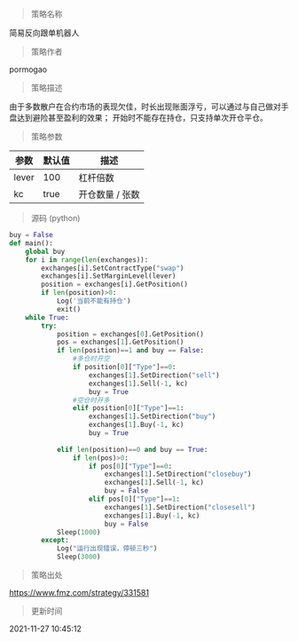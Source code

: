 
> 策略名称

简易反向跟单机器人

> 策略作者

pormogao

> 策略描述

由于多数散户在合约市场的表现欠佳，时长出现账面浮亏，可以通过与自己做对手盘达到避险甚至盈利的效果；
开始时不能存在持仓，只支持单次开仓平仓。

> 策略参数



|参数|默认值|描述|
|----|----|----|
|lever|100|杠杆倍数|
|kc|true|开仓数量 / 张数|


> 源码 (python)

``` python
buy = False
def main():
    global buy
    for i in range(len(exchanges)):
        exchanges[i].SetContractType("swap")
        exchanges[i].SetMarginLevel(lever)
        position = exchanges[i].GetPosition()
        if len(position)>0:
            Log('当前不能有持仓')
            exit()
    while True:
        try:
            position = exchanges[0].GetPosition()
            pos = exchanges[1].GetPosition()
            if len(position)==1 and buy == False:
                #多仓时开空
                if position[0]["Type"]==0:
                    exchanges[1].SetDirection("sell")
                    exchanges[1].Sell(-1, kc)
                    buy = True
                #空仓时开多 
                elif position[0]["Type"]==1:
                    exchanges[1].SetDirection("buy")
                    exchanges[1].Buy(-1, kc)
                    buy = True
                    
            elif len(position)==0 and buy == True:
                if len(pos)>0:
                    if pos[0]["Type"]==0:
                        exchanges[1].SetDirection("closebuy")
                        exchanges[1].Sell(-1, kc)
                        buy = False
                    elif pos[0]["Type"]==1:
                        exchanges[1].SetDirection("closesell")
                        exchanges[1].Buy(-1, kc)
                        buy = False
            Sleep(1000)
        except:
            Log("运行出现错误，停顿三秒")
            Sleep(3000)
```

> 策略出处

https://www.fmz.com/strategy/331581

> 更新时间

2021-11-27 10:45:12
